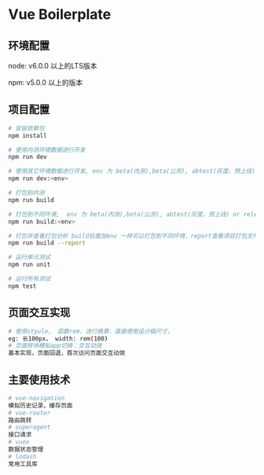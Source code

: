 # Vue Boilerplate


## 环境配置
node: v6.0.0 以上的LTS版本  

npm: v5.0.0 以上的版本

## 项目配置

``` bash
# 安装依赖包
npm install

# 使用内测环境数据进行开发
npm run dev

# 使用其它环境数据进行开发, env 为 beta(内测),beta(公测), abtest(灰度，预上线) or release(正式)
npm run dev:<env>

# 打包到内测
npm run build

# 打包到不同环境,  env 为 beta(内测),beta(公测), abtest(灰度，预上线) or release(正式)
npm run build:<env>

# 打包并查看打包分析 build后面加env 一样可以打包到不同环境，report查看项目打包文件大小分布图
npm run build --report

# 运行单元测试
npm run unit

# 运行所有测试
npm test
```

## 页面交互实现
```bash
# 使用styule， 函数rem，进行换算，直接使用设计稿尺寸，
eg: 长100px， width: rem(100)
# 页面转场模拟app切换：交互动效
基本实现，页面回退，首次访问页面交互动效
```

## 主要使用技术
```bash
# vue-navigation
模拟历史记录，缓存页面
# vue-router
路由跳转
# superagent
接口请求
# vuex
数据状态管理
# lodash
常用工具库
```
